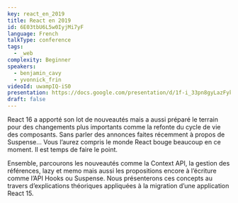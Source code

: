 ```yaml
---
key: react_en_2019
title: React en 2019
id: 6E03tbU6L5w0IyjMi7yF
language: French
talkType: conference
tags:
  - _web
complexity: Beginner
speakers:
  - benjamin_cavy
  - yvonnick_frin
videoId: uwampIQ-iS0
presentation: https://docs.google.com/presentation/d/1f-i_33pn8gyLazFykF6xynvIeisfezBHAFNRwcvpj0s/edit#slide=id.g640578840d_1_3
draft: false
---
```

React 16 a apporté son lot de nouveautés mais a aussi préparé le terrain pour des changements plus importants comme la refonte du cycle de vie des composants. Sans parler des annonces faites récemment à propos de Suspense… Vous l’aurez compris le monde React bouge beaucoup en ce moment. Il est temps de faire le point.

Ensemble, parcourons les nouveautés comme la Context API, la gestion des références, lazy et memo mais aussi les propositions encore à l’écriture comme l’API Hooks ou Suspense. Nous présenterons ces concepts au travers d’explications théoriques appliquées à la migration d’une application React 15.